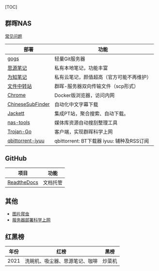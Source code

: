 [TOC]

##  群晖NAS

[常见问题](./doc/nas.md)

| 部署                                                         | 功能                                           |
| ------------------------------------------------------------ | ---------------------------------------------- |
| [gogs](./doc/gogs.md)                                        | 轻量Git服务器                                  |
| [思源笔记](./doc/siyuan.md)                                  | 私有本地笔记，功能丰富                         |
| [为知笔记](https://www.wiz.cn/zh-cn/introduction-docker-nas) | 私有云笔记，颜值超高（官方可能不再维护）       |
| [文件中转站](./doc/file_trans.md)                            | 群晖-服务器双向传输文件（scp形式）             |
| [Chrome](https://post.smzdm.com/p/alx7ev6e/)                 | Docker版浏览器，访问内网                       |
| [ChineseSubFinder](https://github.com/allanpk716/ChineseSubFinder/blob/docs/DesignFile/v0.20%E6%95%99%E7%A8%8B/00.Docker%E9%83%A8%E7%BD%B2%E6%95%99%E7%A8%8B.md) | 自动化中文字幕下载                             |
| [Jackett](https://syy.hk/archives/2132.html)                 | 集成PT站，聚合搜索、自动下载。                 |
| [nas-tools](./doc/nas_tools.md)                              | 媒体库资源自动搜刮整理工具                     |
| [Trojan-Go](./doc/trojan_go.md)                              | 客户端，实现群晖科学上网                       |
| [qbittorrent-iyuu](https://registry.hub.docker.com/r/nevinee/qbittorrent) | qbittorrent: BT下载器      iyuu: 辅种及RSS订阅 |

## GitHub

| 项目                                | 功能     |
| ----------------------------------- | -------- |
| [ReadtheDocs](./doc/readthedocs.md) | 文档托管 |



## 其他

- [图片爬虫](./crawler/crawler.md)
- [服务器部署科学上网](https://github.com/jinwyp/one_click_script)



## 红黑榜

| 年份 | 红榜                           | 黑榜   |
| ---- | ------------------------------ | ------ |
| 2021 | 洗碗机、吸尘器、思源笔记、咖啡 | 炒菜机 |

